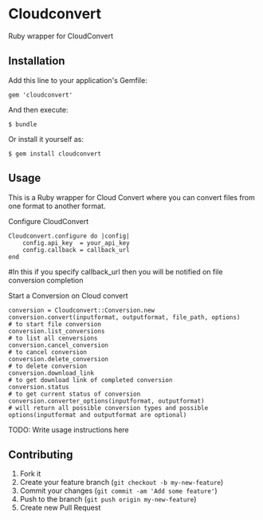 # Cloudconvert

Ruby wrapper for CloudConvert

## Installation

Add this line to your application's Gemfile:

    gem 'cloudconvert'

And then execute:

    $ bundle

Or install it yourself as:

    $ gem install cloudconvert

## Usage

This is a Ruby wrapper for Cloud Convert where you can convert files from one format to another format.
	
Configure CloudConvert
	
	Cloudconvert.configure do |config|
		config.api_key  = your_api_key
		config.callback = callback_url
	end

#In this if you specify callback_url then you will be notified on file conversion completion

Start a Conversion on Cloud convert

	conversion = Cloudconvert::Conversion.new
	conversion.convert(inputformat, outputformat, file_path, options)         # to start file conversion
	conversion.list_conversions 											  # to list all cenversions
	conversion.cancel_conversion 											  # to cancel conversion
	conversion.delete_conversion 											  # to delete conversion
	conversion.download_link 												  # to get download link of completed conversion
	conversion.status 													      # to get current status of conversion
	conversion.converter_options(inputformat, outputformat)					  # will return all possible conversion types and possible options(inputformat and outputformat are optional)		


TODO: Write usage instructions here

## Contributing

1. Fork it
2. Create your feature branch (`git checkout -b my-new-feature`)
3. Commit your changes (`git commit -am 'Add some feature'`)
4. Push to the branch (`git push origin my-new-feature`)
5. Create new Pull Request

